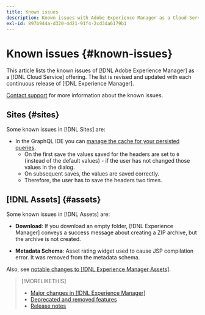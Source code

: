 ```yaml
---
title: Known issues
description: Known issues with Adobe Experience Manager as a Cloud Service
exl-id: 897b944a-d320-4d21-91f4-2cd3da6179b1
---
```

# Known issues {#known-issues}

This article lists the known issues of [!DNL Adobe Experience Manager] as a [!DNL Cloud Service] offering. The list is revised and updated with each continuous release of [!DNL Experience Manager].

[Contact support](https://experienceleague.adobe.com/?lang=en&support-solution=Experience+Manager#support) for more information about the known issues.

<!-- 
## Platform {#platform}
-->

## Sites {#sites}

Some known issues in [!DNL Sites] are:

* In the GraphQL IDE you can [manage the cache for your persisted queries](help/headless/graphql-api/graphiql-ide.md##managing-cache). 
  * On the first save the values saved for the headers are set to `0` (instead of the default values) - if the user has not changed those values in the dialog. 
  * On subsequent saves, the values are saved correctly. 
  * Therefore, the user has to save the headers two times. 

## [!DNL Assets] {#assets}

<!-- Jira label: assets-cloud-known-issues -->

Some known issues in [!DNL Assets] are:

* **Download**: If you download an empty folder, [!DNL Experience Manager] conveys a success message about creating a ZIP archive, but the archive is not created.

* **Metadata Schema**: Asset rating widget used to cause JSP compilation error. It was removed from the metadata schema. <!-- CQ-4282865, CQ-4284633 -->

Also, see [notable changes to [!DNL Experience Manager Assets]](/help/assets/assets-cloud-changes.md).

<!-- This content was added at GA. Not sure if we should continue to have this commitment about upcoming features/enh. in the docs. Commenting it for now.

### Upcoming Assets capabilities {#upcoming-assets-capabilities}

A few capabilities of Adobe Experience Manager Assets that depend on foundation capabilities, which are not yet available in the Experience Manager as a Cloud Service deployment architecture, are expected to be enabled at a later stage:

* Capabilities not enabled at this stage due to dependency on Commerce Integration Framework APIs:
  * Photoshoot workflow models.
  * Product information tab in the asset properties user interface is not populated.

* Capabilities not enabled at this stage due to dependency on InDesign Server integration:
  * Asset Templates and Asset Catalogs.
  * Multi-page preview of Adobe InDesign files.
-->

>[!MORELIKETHIS]
>
>* [Major changes in [!DNL Experience Manager]](aem-cloud-changes.md)
>* [Deprecated and removed features](deprecated-removed-features.md)
>* [Release notes](home.md)
